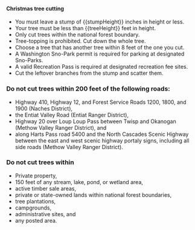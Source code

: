#### Christmas tree cutting

* You must leave a stump of {{stumpHeight}} inches in height or less.
* Your tree must be less than {{treeHeight}} feet in height.
* Only cut trees within the national forest boundary.
* Tree-topping is prohibited. Cut down the whole tree.
* Choose a tree that has another tree within 8 feet of the one you cut.
* A Washington Sno-Park permit is required for parking at designated Sno-Parks.
* A valid Recreation Pass is required at designated recreation fee sites.
* Cut the leftover branches from the stump and scatter them.

### Do not cut trees within 200 feet of the following roads:
* Highway 410, Highway 12, and Forest Service Roads 1200, 1800, and 1900 (Naches District),
* the Entiat Valley Road (Entiat Ranger District),
* Highway 20 over Loup Loup Pass between Twisp and Okanogan (Methow Valley Ranger District), and
* along Harts Pass road 5400 and the North Cascades Scenic Highway between the east and west scenic highway portaly signs, including all side roads (Methow Valley Ranger District).

### Do not cut trees within

* Private property,
* 150 feet of any stream, lake, pond, or wetland area,
* active timber sale areas,
* private or state-owned lands within national forest boundaries,
* tree plantations,
* campgrounds,
* administrative sites, and
* any posted area.
